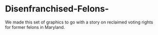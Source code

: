 # Disenfranchised-Felons-
We made this set of graphics to go with a story on reclaimed voting rights for former felons in Maryland. 
